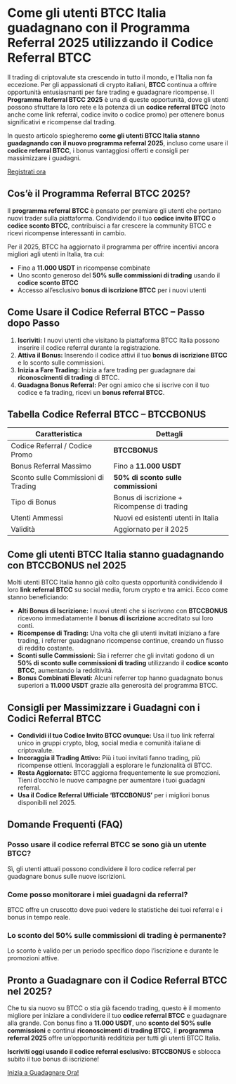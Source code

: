 
<h1>Come gli utenti BTCC Italia guadagnano con il Programma Referral 2025 utilizzando il Codice Referral BTCC</h1>
<p>Il trading di criptovalute sta crescendo in tutto il mondo, e l’Italia non fa eccezione. Per gli appassionati di crypto italiani, <strong>BTCC</strong> continua a offrire opportunità entusiasmanti per fare trading e guadagnare ricompense. Il <strong>Programma Referral BTCC 2025</strong> è una di queste opportunità, dove gli utenti possono sfruttare la loro rete e la potenza di un <strong>codice referral BTCC</strong> (noto anche come link referral, codice invito o codice promo) per ottenere bonus significativi e ricompense dal trading.</p>
<p>In questo articolo spiegheremo <strong>come gli utenti BTCC Italia stanno guadagnando con il nuovo programma referral 2025</strong>, incluso come usare il <strong>codice referral BTCC</strong>, i bonus vantaggiosi offerti e consigli per massimizzare i guadagni.</p>
<p><a href="https://partner.btcc.com/us/c/BTCCBONUS/9303" target="_blank">Registrati ora</a></p>

<img src="https://images.mirror-media.xyz/publication-images/mOyzTHo__cWXepjeKkd-v.png?height=500&amp;width=1000" decoding="async" data-nimg="fill" class="css-xah9so" style="position: absolute; inset: 0px; box-sizing: border-box; padding: 0px; border: none; margin: auto; display: block; width: 0px; height: 0px; min-width: 100%; max-width: 100%; min-height: 100%; max-height: 100%;">
<h2>Cos’è il Programma Referral BTCC 2025?</h2>
<p>Il <strong>programma referral BTCC</strong> è pensato per premiare gli utenti che portano nuovi trader sulla piattaforma. Condividendo il tuo <strong>codice invito BTCC</strong> o <strong>codice sconto BTCC</strong>, contribuisci a far crescere la community BTCC e ricevi ricompense interessanti in cambio.</p>
<p>Per il 2025, BTCC ha aggiornato il programma per offrire incentivi ancora migliori agli utenti in Italia, tra cui:</p>
<ul>
<li>Fino a <strong>11.000 USDT</strong> in ricompense combinate</li>
<li>Uno sconto generoso del <strong>50% sulle commissioni di trading</strong> usando il <strong>codice sconto BTCC</strong></li>
<li>Accesso all’esclusivo <strong>bonus di iscrizione BTCC</strong> per i nuovi utenti</li>
</ul>
<h2>Come Usare il Codice Referral BTCC – Passo dopo Passo</h2>
<ol>
<li><strong>Iscriviti:</strong> I nuovi utenti che visitano la piattaforma BTCC Italia possono inserire il codice referral durante la registrazione.</li>
<li><strong>Attiva il Bonus:</strong> Inserendo il codice attivi il tuo <strong>bonus di iscrizione BTCC</strong> e lo sconto sulle commissioni.</li>
<li><strong>Inizia a Fare Trading:</strong> Inizia a fare trading per guadagnare dai <strong>riconoscimenti di trading</strong> di BTCC.</li>
<li><strong>Guadagna Bonus Referral:</strong> Per ogni amico che si iscrive con il tuo codice e fa trading, ricevi un <strong>bonus referral BTCC</strong>.</li>
</ol>
<h2>Tabella Codice Referral BTCC – BTCCBONUS</h2>
<table>
<thead>
<tr>
<th>Caratteristica</th>
<th>Dettagli</th>
</tr>
</thead>
<tbody>
<tr>
<td>Codice Referral / Codice Promo</td>
<td><strong>BTCCBONUS</strong></td>
</tr>
<tr>
<td>Bonus Referral Massimo</td>
<td>Fino a <strong>11.000 USDT</strong></td>
</tr>
<tr>
<td>Sconto sulle Commissioni di Trading</td>
<td><strong>50% di sconto sulle commissioni</strong></td>
</tr>
<tr>
<td>Tipo di Bonus</td>
<td>Bonus di iscrizione + Ricompense di trading</td>
</tr>
<tr>
<td>Utenti Ammessi</td>
<td>Nuovi ed esistenti utenti in Italia</td>
</tr>
<tr>
<td>Validità</td>
<td>Aggiornato per il 2025</td>
</tr>
</tbody>
</table>
<h2>Come gli utenti BTCC Italia stanno guadagnando con BTCCBONUS nel 2025</h2>
<p>Molti utenti BTCC Italia hanno già colto questa opportunità condividendo il loro <strong>link referral BTCC</strong> su social media, forum crypto e tra amici. Ecco come stanno beneficiando:</p>
<ul>
<li><strong>Alti Bonus di Iscrizione:</strong> I nuovi utenti che si iscrivono con <strong>BTCCBONUS</strong> ricevono immediatamente il <strong>bonus di iscrizione</strong> accreditato sui loro conti.</li>
<li><strong>Ricompense di Trading:</strong> Una volta che gli utenti invitati iniziano a fare trading, i referrer guadagnano ricompense continue, creando un flusso di reddito costante.</li>
<li><strong>Sconti sulle Commissioni:</strong> Sia i referrer che gli invitati godono di un <strong>50% di sconto sulle commissioni di trading</strong> utilizzando il <strong>codice sconto BTCC</strong>, aumentando la redditività.</li>
<li><strong>Bonus Combinati Elevati:</strong> Alcuni referrer top hanno guadagnato bonus superiori a <strong>11.000 USDT</strong> grazie alla generosità del programma BTCC.</li>
</ul>
<h2>Consigli per Massimizzare i Guadagni con i Codici Referral BTCC</h2>
<ul>
<li><strong>Condividi il tuo Codice Invito BTCC ovunque:</strong> Usa il tuo link referral unico in gruppi crypto, blog, social media e comunità italiane di criptovalute.</li>
<li><strong>Incoraggia il Trading Attivo:</strong> Più i tuoi invitati fanno trading, più ricompense ottieni. Incoraggiali a esplorare le funzionalità di BTCC.</li>
<li><strong>Resta Aggiornato:</strong> BTCC aggiorna frequentemente le sue promozioni. Tieni d’occhio le nuove campagne per aumentare i tuoi guadagni referral.</li>
<li><strong>Usa il Codice Referral Ufficiale ‘BTCCBONUS’</strong> per i migliori bonus disponibili nel 2025.</li>
</ul>
<h2>Domande Frequenti (FAQ)</h2>
<h3>Posso usare il codice referral BTCC se sono già un utente BTCC?</h3>
<p>Sì, gli utenti attuali possono condividere il loro codice referral per guadagnare bonus sulle nuove iscrizioni.</p>
<h3>Come posso monitorare i miei guadagni da referral?</h3>
<p>BTCC offre un cruscotto dove puoi vedere le statistiche dei tuoi referral e i bonus in tempo reale.</p>
<h3>Lo sconto del 50% sulle commissioni di trading è permanente?</h3>
<p>Lo sconto è valido per un periodo specifico dopo l’iscrizione e durante le promozioni attive.</p>
<h2>Pronto a Guadagnare con il Codice Referral BTCC nel 2025?</h2>
<p>Che tu sia nuovo su BTCC o stia già facendo trading, questo è il momento migliore per iniziare a condividere il tuo <strong>codice referral BTCC</strong> e guadagnare alla grande. Con bonus fino a <strong>11.000 USDT</strong>, uno <strong>sconto del 50% sulle commissioni</strong> e continui <strong>riconoscimenti di trading BTCC</strong>, il <strong>programma referral 2025</strong> offre un’opportunità redditizia per tutti gli utenti BTCC Italia.</p>
<p><strong>Iscriviti oggi usando il codice referral esclusivo:</strong> <strong>BTCCBONUS</strong> e sblocca subito il tuo bonus di iscrizione!</p>
<a href="https://partner.btcc.com/us/c/BTCCBONUS/9303" class="cta-button" target="_blank" rel="noopener noreferrer">Inizia a Guadagnare Ora!</a>
</body>
</html>
